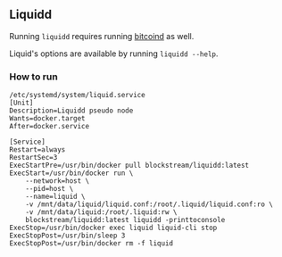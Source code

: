 ## Liquidd
Running `liquidd` requires running [bitcoind](../bitcoind) as well.

Liquid's options are available by running `liquidd --help`.

### How to run
```
/etc/systemd/system/liquid.service
[Unit]
Description=Liquidd pseudo node
Wants=docker.target
After=docker.service

[Service]
Restart=always
RestartSec=3
ExecStartPre=/usr/bin/docker pull blockstream/liquidd:latest
ExecStart=/usr/bin/docker run \
    --network=host \
    --pid=host \
    --name=liquid \
    -v /mnt/data/liquid/liquid.conf:/root/.liquid/liquid.conf:ro \
    -v /mnt/data/liquid:/root/.liquid:rw \
    blockstream/liquidd:latest liquidd -printtoconsole
ExecStop=/usr/bin/docker exec liquid liquid-cli stop
ExecStopPost=/usr/bin/sleep 3
ExecStopPost=/usr/bin/docker rm -f liquid
```